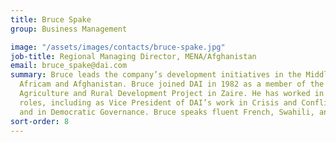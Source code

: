 ```yaml
---
title: Bruce Spake
group: Business Management

image: "/assets/images/contacts/bruce-spake.jpg"
job-title: Regional Managing Director, MENA/Afghanistan
email: bruce_spake@dai.com
summary: Bruce leads the company’s development initiatives in the Middle East, North
  Africam and Afghanistan. Bruce joined DAI in 1982 as a member of the North Shaba
  Agriculture and Rural Development Project in Zaire. He has worked in various leadership
  roles, including as Vice President of DAI’s work in Crisis and Conflict Mitigation
  and in Democratic Governance. Bruce speaks fluent French, Swahili, and Lingala.
sort-order: 8
---
```


